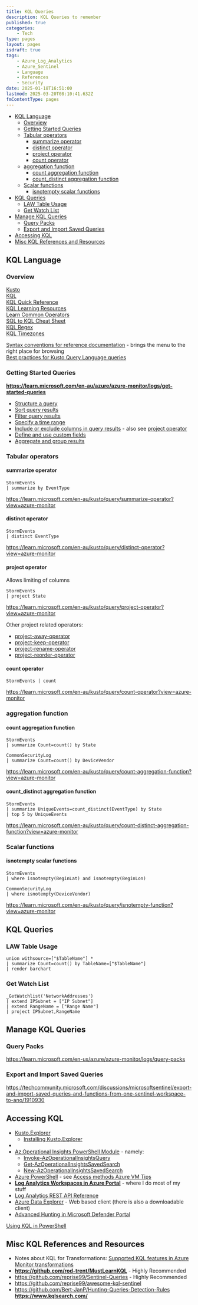 ```yaml
---
title: KQL Queries
description: KQL Queries to remember
published: true
categories:
    - Tech
type: pages
layout: pages
isdraft: true
tags:
    - Azure_Log_Analytics
    - Azure_Sentinel
    - Language
    - References
    - Security
date: 2025-01-18T16:51:00
lastmod: 2025-03-20T08:10:41.632Z
fmContentType: pages
---
```


 <!--- cSpell: ignore Kusto --->
 <!--- cSpell:disable --->
* [KQL Language](#kql-language)
  * [Overview](#overview)
  * [Getting Started Queries](#getting-started-queries)
  * [Tabular operators](#tabular-operators)
    * [summarize operator](#summarize-operator)
    * [distinct operator](#distinct-operator)
    * [project operator](#project-operator)
    * [count operator](#count-operator)
  * [aggregation function](#aggregation-function)
    * [count aggregation function](#count-aggregation-function)
    * [count\_distinct aggregation function](#count_distinct-aggregation-function)
  * [Scalar functions](#scalar-functions)
    * [isnotempty scalar functions](#isnotempty-scalar-functions)
* [KQL Queries](#kql-queries)
  * [LAW Table Usage](#law-table-usage)
  * [Get Watch List](#get-watch-list)
* [Manage KQL Queries](#manage-kql-queries)
  * [Query Packs](#query-packs)
  * [Export and Import Saved Queries](#export-and-import-saved-queries)
* [Accessing KQL](#accessing-kql)
* [Misc KQL References and Resources](#misc-kql-references-and-resources)
<!--- cSpell:enable --->

## KQL Language

### Overview

[Kusto](https://learn.microsoft.com/en-us/kusto/?view=azure-monitor)\
[KQL](https://learn.microsoft.com/en-us/kusto/query/?view=azure-monitor)\
[KQL Quick Reference](https://learn.microsoft.com/en-us/kusto/query/kql-quick-reference?view=azure-monitor)\
[KQL Learning Resources](https://learn.microsoft.com/en-us/kusto/query/kql-learning-resources?view=azure-monitor)\
[Learn Common Operators](https://learn.microsoft.com/en-us/kusto/query/tutorials/learn-common-operators?view=azure-monitor)\
[SQL to KQL Cheat Sheet](https://learn.microsoft.com/en-us/kusto/query/sql-cheat-sheet?view=azure-monitor)\
[KQL Regex](https://learn.microsoft.com/en-us/kusto/query/regex?view=azure-monitor)\
[KQL Timezones](https://learn.microsoft.com/en-us/kusto/query/timezone?view=azure-monitor)

[Syntax conventions for reference documentation](https://learn.microsoft.com/en-au/kusto/query/syntax-conventions?view=azure-monitor) - brings the menu to the right place for browsing\
[Best practices for Kusto Query Language queries](https://learn.microsoft.com/en-au/kusto/query/best-practices?view=azure-monitor)

### Getting Started Queries

**<https://learn.microsoft.com/en-au/azure/azure-monitor/logs/get-started-queries>**

* [Structure a query](https://learn.microsoft.com/en-au/azure/azure-monitor/logs/get-started-queries?tabs=kql#structure-a-query)
* [Sort query results](https://learn.microsoft.com/en-au/azure/azure-monitor/logs/get-started-queries?tabs=kql#sort-results)
* [Filter query results](https://learn.microsoft.com/en-au/azure/azure-monitor/logs/get-started-queries?tabs=kql#filter-results)
* [Specify a time range](https://learn.microsoft.com/en-au/azure/azure-monitor/logs/get-started-queries?tabs=kql#specify-a-time-range)
* [Include or exclude columns in query results](https://learn.microsoft.com/en-au/azure/azure-monitor/logs/get-started-queries?tabs=kql#include-or-exclude-columns-in-query-results) - also see [project operator](#project-operator)
* [Define and use custom fields](https://learn.microsoft.com/en-au/azure/azure-monitor/logs/get-started-queries?tabs=kql#define-and-use-custom-fields)
* [Aggregate and group results](https://learn.microsoft.com/en-au/azure/azure-monitor/logs/get-started-queries?tabs=kql#aggregate-and-group-results)

### Tabular operators

#### summarize operator

```kql
StormEvents
| summarize by EventType
```

<https://learn.microsoft.com/en-au/kusto/query/summarize-operator?view=azure-monitor>

#### distinct operator

```kql
StormEvents
| distinct EventType
```

<https://learn.microsoft.com/en-au/kusto/query/distinct-operator?view=azure-monitor>

#### project operator

Allows limiting of columns

```kql
StormEvents
| project State
```

<https://learn.microsoft.com/en-au/kusto/query/project-operator?view=azure-monitor>

Other project related operators:

* [project-away-operator](https://learn.microsoft.com/en-au/kusto/query/project-away-operator?view=azure-monitor)
* [project-keep-operator](https://learn.microsoft.com/en-au/kusto/query/project-keep-operator?view=azure-monitor)
* [project-rename-operator](https://learn.microsoft.com/en-au/kusto/query/project-rename-operator?view=azure-monitor)
* [project-reorder-operator](https://learn.microsoft.com/en-au/kusto/query/project-reorder-operator?view=azure-monitor)

#### count operator

```kql
StormEvents | count
```

<https://learn.microsoft.com/en-au/kusto/query/count-operator?view=azure-monitor>

### aggregation function

#### count aggregation function

```kql
StormEvents
| summarize Count=count() by State
```

```kql
CommonSecurityLog
| summarize Count=count() by DeviceVendor
```

<https://learn.microsoft.com/en-au/kusto/query/count-aggregation-function?view=azure-monitor>

#### count_distinct aggregation function

```kql
StormEvents
| summarize UniqueEvents=count_distinct(EventType) by State
| top 5 by UniqueEvents
```

<https://learn.microsoft.com/en-au/kusto/query/count-distinct-aggregation-function?view=azure-monitor>
<!--- cSpell:disable --->
### Scalar functions

#### isnotempty scalar functions
<!--- cSpell:enable --->
```kql
StormEvents
| where isnotempty(BeginLat) and isnotempty(BeginLon)
```

```kql
CommonSecurityLog
| where isnotempty(DeviceVendor)
```

<https://learn.microsoft.com/en-au/kusto/query/isnotempty-function?view=azure-monitor>

## KQL Queries

### LAW Table Usage

```kql
union withsource=["$TableName"] *
| summarize Count=count() by TableName=["$TableName"]
| render barchart
```

### Get Watch List

```kql
_GetWatchlist('NetworkAddresses')
| extend IPSubnet = ["IP Subnet"]
| extend RangeName = ["Range Name"]
| project IPSubnet,RangeName
```

## Manage KQL Queries

### Query Packs

<https://learn.microsoft.com/en-us/azure/azure-monitor/logs/query-packs>

### Export and Import Saved Queries

<https://techcommunity.microsoft.com/discussions/microsoftsentinel/export-and-import-saved-queries-and-functions-from-one-sentinel-workspace-to-ano/1910930>

## Accessing KQL

* [Kusto.Explorer](https://learn.microsoft.com/en-au/kusto/tools/kusto-explorer)
  * [Installing Kusto.Explorer](https://aka.ms/ke)
* [](https://learn.microsoft.com/en-au/kusto/tools/kusto-cli?view=microsoft-fabric)
* [Az.Operational Insights PowerShell Module](https://learn.microsoft.com/en-us/powershell/module/az.operationalinsights/) - namely:
  * [Invoke-AzOperationalInsightsQuery](https://learn.microsoft.com/en-us/powershell/module/az.operationalinsights/invoke-azoperationalinsightsquery)
  * [Get-AzOperationalInsightsSavedSearch](https://learn.microsoft.com/en-us/powershell/module/az.operationalinsights/get-azoperationalinsightssavedsearch)
  * [New-AzOperationalInsightsSavedSearch](https://learn.microsoft.com/en-us/powershell/module/az.operationalinsights/new-azoperationalinsightssavedsearch)
* [Azure PowerShell](https://learn.microsoft.com/en-au/powershell/azure/) - see [Access methods Azure VM Tips](azure-vm-tips.md#access-methods)
* **[Log Analytics Workspaces in Azure Portal](https://portal.azure.com/#blade/HubsExtension/BrowseResourceBlade/resourceType/Microsoft.OperationalInsights%2Fworkspaces)** - where I do most of my stuff
* [Log Analytics REST API Reference](https://learn.microsoft.com/en-us/rest/api/loganalytics/?view=rest-loganalytics-2025-02-01)
* [Azure Data Explorer](https://dataexplorer.azure.com/) - Web based client (there is also a downloadable client)
* [Advanced Hunting in Microsoft Defender Portal](https://security.microsoft.com/v2/advanced-hunting)

[Using KQL in PowerShell](https://learningbydoing.cloud/blog/query-log-analytics-with-kql-from-powershell/#query-log-analytics-from-powershell)

## Misc KQL References and Resources

* Notes about KQL for Transformations: [Supported KQL features in Azure Monitor transformations](https://learn.microsoft.com/en-au/azure/azure-monitor/essentials/data-collection-transformations-kql)
* **<https://github.com/rod-trent/MustLearnKQL>** - Highly Recommended
* <https://github.com/reprise99/Sentinel-Queries> - Highly Recommended
* <https://github.com/reprise99/awesome-kql-sentinel>
* <https://github.com/Bert-JanP/Hunting-Queries-Detection-Rules>
**<https://www.kqlsearch.com/>**
